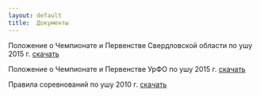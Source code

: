```yaml
---
layout: default
title:  Документы
---
```

Положение о Чемпионате и Первенстве Свердловской области по ушу 2015 г. [скачать](/documents/oblast2015.doc)

Положение о Чемпионате и Первенстве УрФО по ушу 2015 г. [скачать](/documents/urfo2015.doc)

Правила соревнований по ушу 2010 г. [скачать](/documents/rules2010.doc)

